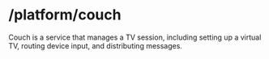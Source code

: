 # /platform/couch
Couch is a service that manages a TV session, including setting up a virtual TV, routing device input, and distributing messages.
